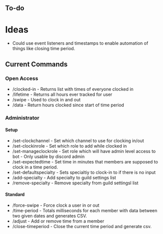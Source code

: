 
## To-do

# Ideas
- Could use event listeners and timestamps to enable automation of things like closing time period.

## Current Commands
### Open Access
- /clocked-in - Returns list with times of everyone clocked in
- /lifetime - Returns all hours ever tracked for user
- /swipe - Used to clock in and out
- /data - Return hours clocked since start of time period

### Administrator
#### Setup
- /set-clockchannel - Set which channel to use for clocking in/out
- /set-clockinrole - Set which role to add while clocked in
- /set-manageclockrole - Set role which will have admin level access to bot - Only usable by discord admin
- /set-expectedtime - Set time in minutes that members are supposed to clock in a time period.
- /set-defaultspecialty - Sets specialtiy to clock-in to if there is no input
- /add-specialty - Add specialty to guild settings list
- /remove-specialty - Remove specialty from guild settingsl list
#### Standard
- /force-swipe - Force clock a user in or out
- /time-period - Totals milliseconds for each member with data between two given dates and generates CSV.
- /adjust - Add or remove time from a member
- /close-timeperiod - Close the current time period and generate csv.